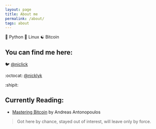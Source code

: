 ```yaml
---
layout: page
title: About me
permalink: /about/
tags: about
---
```


:snake: Python :penguin: Linux :yin_yang: Bitcoin

## You can find me here:

:bird: [@niclick](https://twitter.com/niclick)

:octocat: [@nicklyk](https://github.com/nicklyk)

:shipit:

## Currently Reading:

  * [Mastering Bitcoin](https://github.com/bitcoinbook/bitcoinbook) by Andreas Antonopoulos


> Got here by chance, stayed out of interest, will leave only by force.
